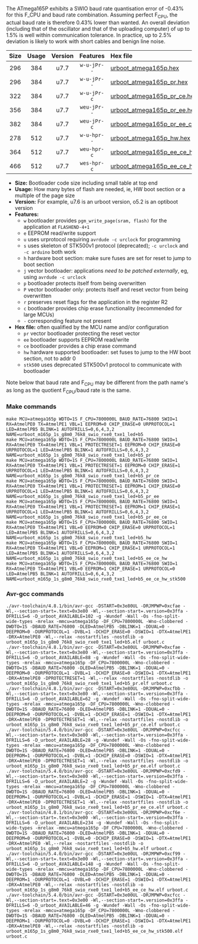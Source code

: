 The ATmega165P exhibits a SWIO baud rate quantisation error of -0.43% for this F_CPU and baud rate combination. Assuming perfect F<sub>CPU</sub>, the actual baud rate is therefore 0.43% lower than wanted. An overall deviation (including that of the oscillator and that of the uploading computer) of up to 1.5% is well within communication tolerance. In practice, up to 2.5% deviation is likely to work with short cables and benign line noise.

|Size|Usage|Version|Features|Hex file|
|:-:|:-:|:-:|:-:|:--|
|296|384|u7.7|`w-u-jPr--`|[urboot_atmega165p.hex](https://raw.githubusercontent.com/stefanrueger/urboot.hex/main/cores/megacore/atmega165p/watchdog_1_s/internal_oscillator/975000_hz/9600_baud/uart0_rxe0_txe1/led%2Bb5/urboot_atmega165p.hex)|
|296|384|u7.7|`w-u-jPr--`|[urboot_atmega165p_pr.hex](https://raw.githubusercontent.com/stefanrueger/urboot.hex/main/cores/megacore/atmega165p/watchdog_1_s/internal_oscillator/975000_hz/9600_baud/uart0_rxe0_txe1/led%2Bb5/urboot_atmega165p_pr.hex)|
|322|384|u7.7|`w-u-jPr-c`|[urboot_atmega165p_pr_ce.hex](https://raw.githubusercontent.com/stefanrueger/urboot.hex/main/cores/megacore/atmega165p/watchdog_1_s/internal_oscillator/975000_hz/9600_baud/uart0_rxe0_txe1/led%2Bb5/urboot_atmega165p_pr_ce.hex)|
|356|384|u7.7|`weu-jPr--`|[urboot_atmega165p_pr_ee.hex](https://raw.githubusercontent.com/stefanrueger/urboot.hex/main/cores/megacore/atmega165p/watchdog_1_s/internal_oscillator/975000_hz/9600_baud/uart0_rxe0_txe1/led%2Bb5/urboot_atmega165p_pr_ee.hex)|
|382|384|u7.7|`weu-jPr-c`|[urboot_atmega165p_pr_ee_ce.hex](https://raw.githubusercontent.com/stefanrueger/urboot.hex/main/cores/megacore/atmega165p/watchdog_1_s/internal_oscillator/975000_hz/9600_baud/uart0_rxe0_txe1/led%2Bb5/urboot_atmega165p_pr_ee_ce.hex)|
|278|512|u7.7|`w-u-hpr--`|[urboot_atmega165p_hw.hex](https://raw.githubusercontent.com/stefanrueger/urboot.hex/main/cores/megacore/atmega165p/watchdog_1_s/internal_oscillator/975000_hz/9600_baud/uart0_rxe0_txe1/led%2Bb5/urboot_atmega165p_hw.hex)|
|364|512|u7.7|`weu-hpr-c`|[urboot_atmega165p_ee_ce_hw.hex](https://raw.githubusercontent.com/stefanrueger/urboot.hex/main/cores/megacore/atmega165p/watchdog_1_s/internal_oscillator/975000_hz/9600_baud/uart0_rxe0_txe1/led%2Bb5/urboot_atmega165p_ee_ce_hw.hex)|
|466|512|u7.7|`wes-hpr-c`|[urboot_atmega165p_ee_ce_hw_stk500.hex](https://raw.githubusercontent.com/stefanrueger/urboot.hex/main/cores/megacore/atmega165p/watchdog_1_s/internal_oscillator/975000_hz/9600_baud/uart0_rxe0_txe1/led%2Bb5/urboot_atmega165p_ee_ce_hw_stk500.hex)|

- **Size:** Bootloader code size including small table at top end
- **Usage:** How many bytes of flash are needed, ie, HW boot section or a multiple of the page size
- **Version:** For example, u7.6 is an urboot version, o5.2 is an optiboot version
- **Features:**
  + `w` bootloader provides `pgm_write_page(sram, flash)` for the application at `FLASHEND-4+1`
  + `e` EEPROM read/write support
  + `u` uses urprotocol requiring `avrdude -c urclock` for programming
  + `s` uses skeleton of STK500v1 protocol (deprecated); `-c urclock` and `-c arduino` both work
  + `h` hardware boot section: make sure fuses are set for reset to jump to boot section
  + `j` vector bootloader: applications *need to be patched externally*, eg, using `avrdude -c urclock`
  + `p` bootloader protects itself from being overwritten
  + `P` vector bootloader only: protects itself and reset vector from being overwritten
  + `r` preserves reset flags for the application in the register R2
  + `c` bootloader provides chip erase functionality (recommended for large MCUs)
  + `-` corresponding feature not present
- **Hex file:** often qualified by the MCU name and/or configuration
  + `pr` vector bootloader protecting the reset vector
  + `ee` bootloader supports EEPROM read/write
  + `ce` bootloader provides a chip erase command
  + `hw` hardware supported bootloader: set fuses to jump to the HW boot section, not to addr 0
  + `stk500` uses deprecated STK500v1 protocol to communicate with bootloader


Note below that baud rate and F<sub>CPU</sub> may be different from the path name's as long as the quotient F<sub>CPU</sub>/baud rate is the same.

### Make commands
```
make MCU=atmega165p WDTO=1S F_CPU=7800000L BAUD_RATE=76800 SWIO=1 RX=AtmelPE0 TX=AtmelPE1 VBL=1 EEPROM=0 CHIP_ERASE=0 URPROTOCOL=1 LED=AtmelPB5 BLINK=1 AUTOFRILLS=0,6,4,3,2 NAME=urboot_m165p_1s_g8m0_76k8_swio_rxe0_txe1_led+b5
make MCU=atmega165p WDTO=1S F_CPU=7800000L BAUD_RATE=76800 SWIO=1 RX=AtmelPE0 TX=AtmelPE1 VBL=1 PROTECTRESET=1 EEPROM=0 CHIP_ERASE=0 URPROTOCOL=1 LED=AtmelPB5 BLINK=1 AUTOFRILLS=0,6,4,3,2 NAME=urboot_m165p_1s_g8m0_76k8_swio_rxe0_txe1_led+b5_pr
make MCU=atmega165p WDTO=1S F_CPU=7800000L BAUD_RATE=76800 SWIO=1 RX=AtmelPE0 TX=AtmelPE1 VBL=1 PROTECTRESET=1 EEPROM=0 CHIP_ERASE=1 URPROTOCOL=1 LED=AtmelPB5 BLINK=1 AUTOFRILLS=0,6,4,3,2 NAME=urboot_m165p_1s_g8m0_76k8_swio_rxe0_txe1_led+b5_pr_ce
make MCU=atmega165p WDTO=1S F_CPU=7800000L BAUD_RATE=76800 SWIO=1 RX=AtmelPE0 TX=AtmelPE1 VBL=1 PROTECTRESET=1 EEPROM=1 CHIP_ERASE=0 URPROTOCOL=1 LED=AtmelPB5 BLINK=1 AUTOFRILLS=0,6,4,3,2 NAME=urboot_m165p_1s_g8m0_76k8_swio_rxe0_txe1_led+b5_pr_ee
make MCU=atmega165p WDTO=1S F_CPU=7800000L BAUD_RATE=76800 SWIO=1 RX=AtmelPE0 TX=AtmelPE1 VBL=1 PROTECTRESET=1 EEPROM=1 CHIP_ERASE=1 URPROTOCOL=1 LED=AtmelPB5 BLINK=1 AUTOFRILLS=0,6,4,3,2 NAME=urboot_m165p_1s_g8m0_76k8_swio_rxe0_txe1_led+b5_pr_ee_ce
make MCU=atmega165p WDTO=1S F_CPU=7800000L BAUD_RATE=76800 SWIO=1 RX=AtmelPE0 TX=AtmelPE1 VBL=0 EEPROM=0 CHIP_ERASE=0 URPROTOCOL=1 LED=AtmelPB5 BLINK=1 AUTOFRILLS=0,6,4,3,2 NAME=urboot_m165p_1s_g8m0_76k8_swio_rxe0_txe1_led+b5_hw
make MCU=atmega165p WDTO=1S F_CPU=7800000L BAUD_RATE=76800 SWIO=1 RX=AtmelPE0 TX=AtmelPE1 VBL=0 EEPROM=1 CHIP_ERASE=1 URPROTOCOL=1 LED=AtmelPB5 BLINK=1 AUTOFRILLS=0,6,4,3,2 NAME=urboot_m165p_1s_g8m0_76k8_swio_rxe0_txe1_led+b5_ee_ce_hw
make MCU=atmega165p WDTO=1S F_CPU=7800000L BAUD_RATE=76800 SWIO=1 RX=AtmelPE0 TX=AtmelPE1 VBL=0 EEPROM=1 CHIP_ERASE=1 URPROTOCOL=0 LED=AtmelPB5 BLINK=1 AUTOFRILLS=0,6,4,3,2 NAME=urboot_m165p_1s_g8m0_76k8_swio_rxe0_txe1_led+b5_ee_ce_hw_stk500
```

### Avr-gcc commands
```
./avr-toolchain/4.8.1/bin/avr-gcc -DSTART=0x3e80UL -DRJMPWP=0xcfae -Wl,--section-start=.text=0x3e80 -Wl,--section-start=.version=0x3ffa -DFRILLS=6 -D_urboot_AVAILABLE=102 -g -Wundef -Wall -Os -fno-split-wide-types -mrelax -mmcu=atmega165p -DF_CPU=7800000L -Wno-clobbered -DWDTO=1S -DBAUD_RATE=76800 -DLED=AtmelPB5 -DBLINK=1 -DDUAL=0 -DEEPROM=0 -DURPROTOCOL=1 -DVBL=1 -DCHIP_ERASE=0 -DSWIO=1 -DTX=AtmelPE1 -DRX=AtmelPE0 -Wl,--relax -nostartfiles -nostdlib -o urboot_m165p_1s_g8m0_76k8_swio_rxe0_txe1_led+b5.elf urboot.c
./avr-toolchain/4.8.1/bin/avr-gcc -DSTART=0x3e80UL -DRJMPWP=0xcfae -Wl,--section-start=.text=0x3e80 -Wl,--section-start=.version=0x3ffa -DFRILLS=6 -D_urboot_AVAILABLE=88 -g -Wundef -Wall -Os -fno-split-wide-types -mrelax -mmcu=atmega165p -DF_CPU=7800000L -Wno-clobbered -DWDTO=1S -DBAUD_RATE=76800 -DLED=AtmelPB5 -DBLINK=1 -DDUAL=0 -DEEPROM=0 -DURPROTOCOL=1 -DVBL=1 -DCHIP_ERASE=0 -DSWIO=1 -DTX=AtmelPE1 -DRX=AtmelPE0 -DPROTECTRESET=1 -Wl,--relax -nostartfiles -nostdlib -o urboot_m165p_1s_g8m0_76k8_swio_rxe0_txe1_led+b5_pr.elf urboot.c
./avr-toolchain/4.8.1/bin/avr-gcc -DSTART=0x3e80UL -DRJMPWP=0xcfbb -Wl,--section-start=.text=0x3e80 -Wl,--section-start=.version=0x3ffa -DFRILLS=6 -D_urboot_AVAILABLE=62 -g -Wundef -Wall -Os -fno-split-wide-types -mrelax -mmcu=atmega165p -DF_CPU=7800000L -Wno-clobbered -DWDTO=1S -DBAUD_RATE=76800 -DLED=AtmelPB5 -DBLINK=1 -DDUAL=0 -DEEPROM=0 -DURPROTOCOL=1 -DVBL=1 -DCHIP_ERASE=1 -DSWIO=1 -DTX=AtmelPE1 -DRX=AtmelPE0 -DPROTECTRESET=1 -Wl,--relax -nostartfiles -nostdlib -o urboot_m165p_1s_g8m0_76k8_swio_rxe0_txe1_led+b5_pr_ce.elf urboot.c
./avr-toolchain/5.4.0/bin/avr-gcc -DSTART=0x3e80UL -DRJMPWP=0xcfcc -Wl,--section-start=.text=0x3e80 -Wl,--section-start=.version=0x3ffa -DFRILLS=6 -D_urboot_AVAILABLE=28 -g -Wundef -Wall -Os -fno-split-wide-types -mrelax -mmcu=atmega165p -DF_CPU=7800000L -Wno-clobbered -DWDTO=1S -DBAUD_RATE=76800 -DLED=AtmelPB5 -DBLINK=1 -DDUAL=0 -DEEPROM=1 -DURPROTOCOL=1 -DVBL=1 -DCHIP_ERASE=0 -DSWIO=1 -DTX=AtmelPE1 -DRX=AtmelPE0 -DPROTECTRESET=1 -Wl,--relax -nostartfiles -nostdlib -o urboot_m165p_1s_g8m0_76k8_swio_rxe0_txe1_led+b5_pr_ee.elf urboot.c
./avr-toolchain/5.4.0/bin/avr-gcc -DSTART=0x3e80UL -DRJMPWP=0xcfd9 -Wl,--section-start=.text=0x3e80 -Wl,--section-start=.version=0x3ffa -DFRILLS=6 -D_urboot_AVAILABLE=2 -g -Wundef -Wall -Os -fno-split-wide-types -mrelax -mmcu=atmega165p -DF_CPU=7800000L -Wno-clobbered -DWDTO=1S -DBAUD_RATE=76800 -DLED=AtmelPB5 -DBLINK=1 -DDUAL=0 -DEEPROM=1 -DURPROTOCOL=1 -DVBL=1 -DCHIP_ERASE=1 -DSWIO=1 -DTX=AtmelPE1 -DRX=AtmelPE0 -DPROTECTRESET=1 -Wl,--relax -nostartfiles -nostdlib -o urboot_m165p_1s_g8m0_76k8_swio_rxe0_txe1_led+b5_pr_ee_ce.elf urboot.c
./avr-toolchain/4.8.1/bin/avr-gcc -DSTART=0x3e00UL -DRJMPWP=0xcf6e -Wl,--section-start=.text=0x3e00 -Wl,--section-start=.version=0x3ffa -DFRILLS=6 -D_urboot_AVAILABLE=234 -g -Wundef -Wall -Os -fno-split-wide-types -mrelax -mmcu=atmega165p -DF_CPU=7800000L -Wno-clobbered -DWDTO=1S -DBAUD_RATE=76800 -DLED=AtmelPB5 -DBLINK=1 -DDUAL=0 -DEEPROM=0 -DURPROTOCOL=1 -DVBL=0 -DCHIP_ERASE=0 -DSWIO=1 -DTX=AtmelPE1 -DRX=AtmelPE0 -Wl,--relax -nostartfiles -nostdlib -o urboot_m165p_1s_g8m0_76k8_swio_rxe0_txe1_led+b5_hw.elf urboot.c
./avr-toolchain/5.4.0/bin/avr-gcc -DSTART=0x3e00UL -DRJMPWP=0xcf99 -Wl,--section-start=.text=0x3e00 -Wl,--section-start=.version=0x3ffa -DFRILLS=6 -D_urboot_AVAILABLE=148 -g -Wundef -Wall -Os -fno-split-wide-types -mrelax -mmcu=atmega165p -DF_CPU=7800000L -Wno-clobbered -DWDTO=1S -DBAUD_RATE=76800 -DLED=AtmelPB5 -DBLINK=1 -DDUAL=0 -DEEPROM=1 -DURPROTOCOL=1 -DVBL=0 -DCHIP_ERASE=1 -DSWIO=1 -DTX=AtmelPE1 -DRX=AtmelPE0 -Wl,--relax -nostartfiles -nostdlib -o urboot_m165p_1s_g8m0_76k8_swio_rxe0_txe1_led+b5_ee_ce_hw.elf urboot.c
./avr-toolchain/5.4.0/bin/avr-gcc -DSTART=0x3e00UL -DRJMPWP=0xcfcc -Wl,--section-start=.text=0x3e00 -Wl,--section-start=.version=0x3ffa -DFRILLS=6 -D_urboot_AVAILABLE=46 -g -Wundef -Wall -Os -fno-split-wide-types -mrelax -mmcu=atmega165p -DF_CPU=7800000L -Wno-clobbered -DWDTO=1S -DBAUD_RATE=76800 -DLED=AtmelPB5 -DBLINK=1 -DDUAL=0 -DEEPROM=1 -DURPROTOCOL=0 -DVBL=0 -DCHIP_ERASE=1 -DSWIO=1 -DTX=AtmelPE1 -DRX=AtmelPE0 -Wl,--relax -nostartfiles -nostdlib -o urboot_m165p_1s_g8m0_76k8_swio_rxe0_txe1_led+b5_ee_ce_hw_stk500.elf urboot.c
```

